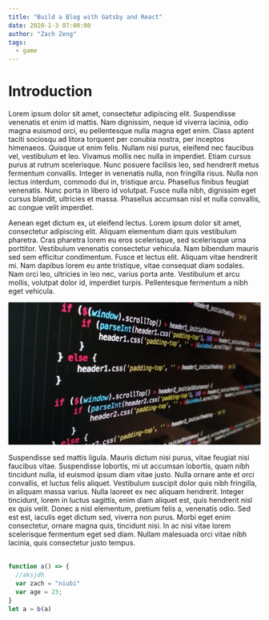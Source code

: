 ```yaml
---
title: "Build a Blog with Gatsby and React"
date: 2020-1-3 07:00:00
author: "Zach Zeng"
tags:
  - game
---
```


# Introduction

Lorem ipsum dolor sit amet, consectetur adipiscing elit. Suspendisse venenatis et enim id mattis. Nam dignissim, neque id viverra lacinia, odio magna euismod orci, eu pellentesque nulla magna eget enim. Class aptent taciti sociosqu ad litora torquent per conubia nostra, per inceptos himenaeos. Quisque ut enim felis. Nullam nisi purus, eleifend nec faucibus vel, vestibulum et leo. Vivamus mollis nec nulla in imperdiet. Etiam cursus purus at rutrum scelerisque. Nunc posuere facilisis leo, sed hendrerit metus fermentum convallis. Integer in venenatis nulla, non fringilla risus. Nulla non lectus interdum, commodo dui in, tristique arcu. Phasellus finibus feugiat venenatis. Nunc porta in libero id volutpat. Fusce nulla nibh, dignissim eget cursus blandit, ultricies et massa. Phasellus accumsan nisl et nulla convallis, ac congue velit imperdiet.

Aenean eget dictum ex, ut eleifend lectus. Lorem ipsum dolor sit amet, consectetur adipiscing elit. Aliquam elementum diam quis vestibulum pharetra. Cras pharetra lorem eu eros scelerisque, sed scelerisque urna porttitor. Vestibulum venenatis consectetur vehicula. Nam bibendum mauris sed sem efficitur condimentum. Fusce et lectus elit. Aliquam vitae hendrerit mi. Nam dapibus lorem eu ante tristique, vitae consequat diam sodales. Nam orci leo, ultricies in leo nec, varius porta ante. Vestibulum et arcu mollis, volutpat dolor id, imperdiet turpis. Pellentesque fermentum a nibh eget vehicula.

![Test](./thumbnail.jpg)

Suspendisse sed mattis ligula. Mauris dictum nisi purus, vitae feugiat nisi faucibus vitae. Suspendisse lobortis, mi ut accumsan lobortis, quam nibh tincidunt nulla, id euismod ipsum diam vitae justo. Nulla ornare ante et orci convallis, et luctus felis aliquet. Vestibulum suscipit dolor quis nibh fringilla, in aliquam massa varius. Nulla laoreet ex nec aliquam hendrerit. Integer tincidunt, lorem in luctus sagittis, enim diam aliquet est, quis hendrerit nisl ex quis velit. Donec a nisl elementum, pretium felis a, venenatis odio. Sed est est, iaculis eget dictum sed, viverra non purus. Morbi eget enim consectetur, ornare magna quis, tincidunt nisi. In ac nisi vitae lorem scelerisque fermentum eget sed diam. Nullam malesuada orci vitae nibh lacinia, quis consectetur justo tempus.

```javascript

function a() => {
  //aksjdh
  var zach = "niubi"
  var age = 23;
}
let a = b(a)
```
